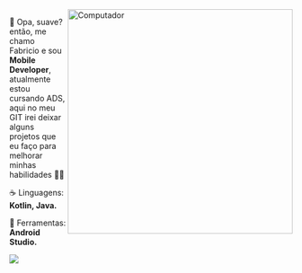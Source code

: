 <img src="https://raw.githubusercontent.com/MicaelliMedeiros/micaellimedeiros/master/image/computer-illustration.png" min-width="400px" max-width="400px" width="400px" align="right" alt="Computador">

<p align="left"> 
  🤙 Opa, suave? então, me chamo Fabricio e sou <strong>Mobile Developer</strong>, atualmente estou cursando ADS, aqui no meu GIT irei deixar alguns projetos que eu faço para melhorar minhas habilidades 👨‍💻<br>
</p>

<p align="left">
  ☕ Linguagens: <strong>Kotlin, Java.</strong>
</p>

<p align="left">
  🧰 Ferramentas: <strong>Android Studio.</strong>
</p>

<p align="left">
  
  <a href="https://www.linkedin.com/in/fabriciozamora/" alt="Linkedin">
    <img src="https://img.shields.io/badge/-Linkedin-6610F2?style=for-the-badge&logo=Linkedin&logoColor=FFFFFF&link=https://www.linkedin.com/in/fabriciozamora/"/>
  </a>
</p>  
